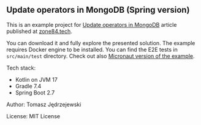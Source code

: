 ## Update operators in MongoDB (Spring version)

This is an example project for [Update operators in MongoDB](https://zone84.tech/programming/update-operators-in-mongodb/) article
published at [zone84.tech](https://zone84.tech).

You can download it and fully explore the presented solution. The example requires Docker engine to be installed. You
can find the E2E tests in `src/main/test` directory. Check out also [Micronaut version of the example](https://github.com/zone84-examples/updateoperators-demo-micronaut/).

Tech stack:
- Kotlin on JVM 17
- Gradle 7.4
- Spring Boot 2.7

Author: Tomasz Jędrzejewski

License: MIT License

